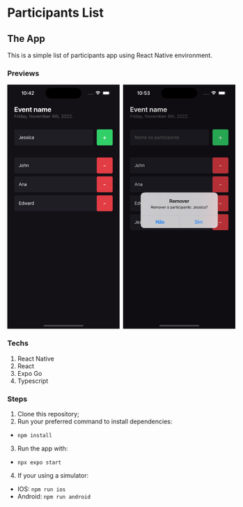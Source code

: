 # Participants List
## The App
This is a simple list of participants app using React Native environment.

### Previews
<div style="display: flex; gap: 0.5rem">
  <img height="560" alt="Home" title="Home" src="/assets/Home.png">
  <img height="560" alt="Remove" title="Remove" src="/assets/Remove.png">
</div>


### Techs
1. React Native
2. React
3. Expo Go
4. Typescript


### Steps
1. Clone this repository;
2. Run your preferred command to install dependencies:
- `npm install`
3. Run the app with:
- `npx expo start`
4. If your using a simulator:
- IOS: `npm run ios`
- Android: `npm run android`